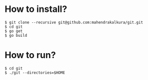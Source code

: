 How to install?
===============

```
$ git clone --recursive git@github.com:mahendrakalkura/git.git
$ cd git
$ go get
$ go build
```

How to run?
===========

```
$ cd git
$ ./git --directories=$HOME
```
